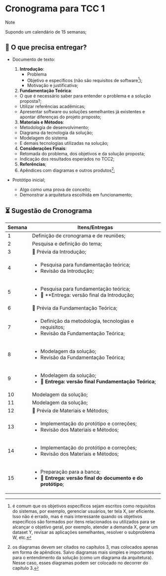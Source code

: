 # Cronograma para TCC 1

> [!NOTE]
> Supondo um calendário de 15 semanas;

## 🎯 O que precisa entregar?

- Documento de texto:
  1. **Introdução**:
     - Problema
     - Objetivo e específicos (não são requisitos de software[^1]);
     - Motivação e justificativa;
  2. **Fundamentação Teórica**:
    - O que é necessário saber para entender o problema e a solução proposta?;
    - Utilizar referências acadêmicas;
    - Apresentar software ou soluções semelhantes já existentes e apontar diferenças do projeto proposto;
  3. **Materiais e Métodos**:
    - Metodologia de desenvolvimento;
    - Diagrama da tecnologia da solução;
    - Modelagem do sistema
    - E demais tecnologias utilizadas na solução;
  4. **Considerações Finais**:
    - Retomada do problema, dos objetivos e da solução proposta;
    - Indicação dos resultados esperados no TCC2;
  5. **Referências**;
  6. Apêndices com diagramas e outros produtos[^2];

- Protótipo inicial;
  - Algo como uma prova de conceito;
  - Demonstrar a arquitetura escolhida em funcionamento;

## ⏳ Sugestão de Cronograma

| Semana | Itens/Entregas | 
| ------------- | --------|
| 1 |Definição de cronograma e de reuniões;|
| 2 |Pesquisa e definição do tema;  |
| 3 | 📝 Prévia da Introdução;  |
| 4 | <ul><li>Pesquisa para fundamentação teórica;</li><li>Revisão da Introdução;</li></ul>|
| 5 | <ul><li>Pesquisa para fundamentação teórica;</li><li>📆 **Entrega: versão final da Introdução;</li></ul>| 
| 6 | 📝 Prévia da Fundamentação Teórica; |
| 7 | <ul><li>Definição da metodologia, tecnologias e requisitos;</li><li>Revisão da Fundamentação Teórica;</li></ul>| 
| 8 | <ul><li>Modelagem da solução;</li><li>Revisão da Fundamentação Teórica;</li></ul>|
| 9 | <ul><li>Modelagem da solução;</li><li>📆 **Entrega: versão final Fundamentação Teórica**;</li></ul>|
| 10 | Modelagem da solução;|
| 11 | Modelagem da solução;|
| 12 | 📝 Prévia de Materiais e Métodos;|
| 13 | <ul><li>Implementação do protótipo e correções; </li><li>Revisão dos Materiais e Métodos;</li></ul>|
| 14 | <ul><li>Implementação do protótipo e correções; </li><li>Revisão dos Materiais e Métodos;</li></ul>|
| 15 | <ul><li>Preparação para a banca;</li><li> 📆 **Entrega: versão final do documento e do protótipo**;</li></ul>|

[^1]: é comum que os objetivos específicos sejam escritos como requisitos do sistemas, por exemplo, gerenciar usuários, ter tela X, ser eficiente. Isso não é errado, mas é mais interessante quando os objetivos específicos são formados por itens relacionados ou utilizados para se alcançar o objetivo geral, por exemplo, atender a demanda X, gerar um dataset Y, revisar as aplicações semelhantes, resolver o subproblema W, etc.
[^2]: os diagramas devem ser citados no capítulos 3, mas colocados apenas em forma de apêndices. Salvo diagramas mais simples e importantes para o entendimento da solução (como um diagrama da arquitetura). Nesse caso, esses diagramas podem ser colocado no decorrer do capítulo 3.
